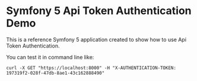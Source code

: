 Symfony 5 Api Token Authentication Demo
========================

This is a reference Symfony 5 application created to show how to use Api Token Authentication.

You can test it in command line like:

`curl -X GET "https://localhost:8000" -H "X-AUTHENTICATION-TOKEN: 197319f2-028f-47db-8ae1-43c162888490"`